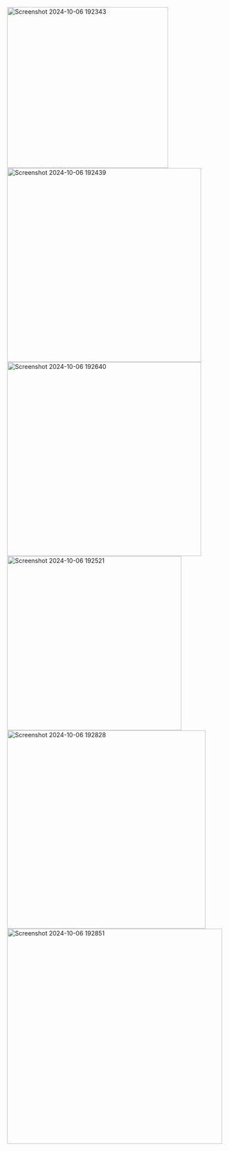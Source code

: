 <img width="374" alt="Screenshot 2024-10-06 192343" src="https://github.com/user-attachments/assets/6c0e877a-a925-4ef9-9980-52ee400922f7">
<img width="451" alt="Screenshot 2024-10-06 192439" src="https://github.com/user-attachments/assets/d9a82422-cc7f-460c-98d4-182b1ce8e1f1">
<img width="451" alt="Screenshot 2024-10-06 192640" src="https://github.com/user-attachments/assets/ef2dbe37-247f-4612-8ec6-cd5bca3fe2e7">
<img width="405" alt="Screenshot 2024-10-06 192521" src="https://github.com/user-attachments/assets/ac327232-ea6f-4d6b-8568-80b32db6f6b6">
<img width="461" alt="Screenshot 2024-10-06 192828" src="https://github.com/user-attachments/assets/a9fbc348-7bee-46a5-a692-de5605151b5a">
<img width="500" alt="Screenshot 2024-10-06 192851" src="https://github.com/user-attachments/assets/f003033e-e3e8-4750-b7d4-297a0ab19ce0">

